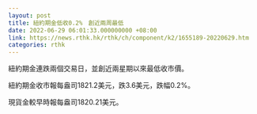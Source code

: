 ```yaml
---
layout: post
title: 紐約期金低收0.2%　創近兩周最低
date: 2022-06-29 06:01:33.000000000 +08:00
link: https://news.rthk.hk/rthk/ch/component/k2/1655189-20220629.htm
categories: rthk
---
```


紐約期金連跌兩個交易日，並創近兩星期以來最低收市價。

紐約期金收市報每盎司1821.2美元，跌3.6美元，跌幅0.2%。

現貨金較早時報每盎司1820.21美元。
